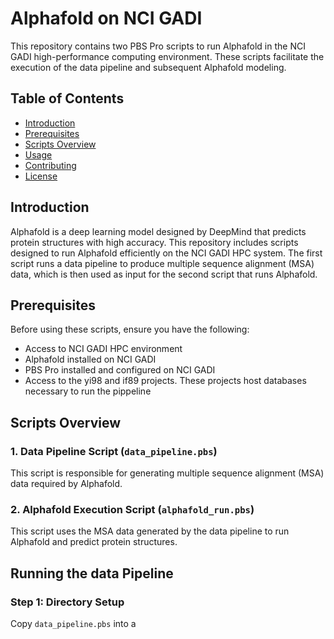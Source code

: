 # Alphafold on NCI GADI 

This repository contains two PBS Pro scripts to run Alphafold in the NCI GADI high-performance computing environment. These scripts facilitate the execution of the data pipeline and subsequent Alphafold modeling.

## Table of Contents

- [Introduction](#introduction)
- [Prerequisites](#prerequisites)
- [Scripts Overview](#scripts-overview)
- [Usage](#usage)
- [Contributing](#contributing)
- [License](#license)

## Introduction

Alphafold is a deep learning model designed by DeepMind that predicts protein structures with high accuracy. This repository includes scripts designed to run Alphafold efficiently on the NCI GADI HPC system. The first script runs a data pipeline to produce multiple sequence alignment (MSA) data, which is then used as input for the second script that runs Alphafold.

## Prerequisites

Before using these scripts, ensure you have the following:

- Access to NCI GADI HPC environment
- Alphafold installed on NCI GADI
- PBS Pro installed and configured on NCI GADI
- Access to the yi98 and if89 projects. These projects host databases necessary to run the pippeline

## Scripts Overview

### 1. Data Pipeline Script (`data_pipeline.pbs`)

This script is responsible for generating multiple sequence alignment (MSA) data required by Alphafold.

### 2. Alphafold Execution Script (`alphafold_run.pbs`)

This script uses the MSA data generated by the data pipeline to run Alphafold and predict protein structures.

## Running the data Pipeline

### Step 1: Directory Setup

Copy `data_pipeline.pbs` into a 

